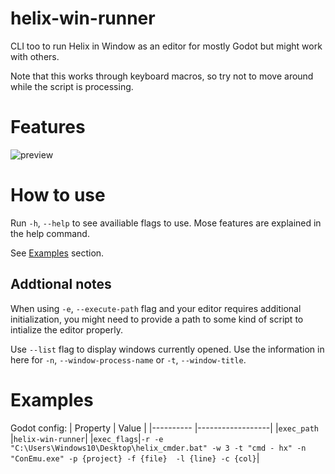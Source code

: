 # helix-win-runner

CLI too to run Helix in Window as an editor for mostly Godot but might work with others.

Note that this works through keyboard macros, so try not to move around while the script is processing.

# Features
 
![preview](https://user-images.githubusercontent.com/77918086/224227674-7baa9fc7-a26d-422e-8cd7-8919bd6c8e5c.gif)
 
 
# How to use

Run `-h`, `--help` to see availiable flags to use.
Mose features are explained in the help command.

See [Examples](#examples) section.

## Addtional notes
When using `-e`, `--execute-path` flag and your editor requires additional initialization, you might need to provide a path to some kind of script to intialize the editor properly.

Use `--list` flag to display windows currently opened. Use the information in here for `-n`, `--window-process-name` or `-t`, `--window-title`.

# Examples

Godot config:
| Property   | Value            |
|----------  |------------------|
|`exec_path` |`helix-win-runner`|
|`exec_flags`|`-r -e "C:\Users\Windows10\Desktop\helix_cmder.bat" -w 3 -t "cmd - hx" -n "ConEmu.exe" -p {project} -f {file}  -l {line} -c {col}`|
